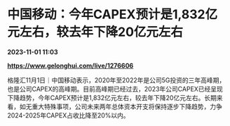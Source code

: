 # 中国移动：今年CAPEX预计是1,832亿元左右，较去年下降20亿元左右

**2023-11-01 11:03**

**https://www.gelonghui.com/live/1276606**

格隆汇11月1日｜中国移动表示，2020年至2022年是公司5G投资的三年高峰期，也是公司CAPEX的高峰期。目前高峰期已经过去，2023年公司CAPEX已经呈现下降趋势，今年CAPEX预计是1,832亿元左右，较去年下降20亿元左右。长期来看，如无重大特殊事项，公司未来两年总体资本开支将保持逐步下降趋势，力争2024-2025年CAPEX占收比降至20%以内。